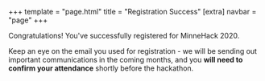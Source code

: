 +++
template = "page.html"
title = "Registration Success"
[extra]
navbar = "page"
+++

Congratulations! You've successfully registered for MinneHack 2020.

Keep an eye on the email you used for registration - we will be sending out important communications in the coming months, and you **will need to confirm your attendance** shortly before the hackathon.
